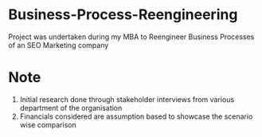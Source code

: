 # Business-Process-Reengineering
Project was undertaken during my MBA to Reengineer Business Processes of an SEO Marketing company

# Note
1. Initial research done through stakeholder interviews from various department of the organisation
2. Financials considered are assumption based to showcase the scenario wise comparison
